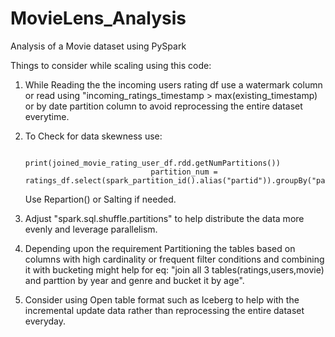 # MovieLens_Analysis
Analysis of a Movie dataset using PySpark


Things to consider while scaling using this code:
  1. While Reading the the incoming users rating df use a watermark column or read using "incoming_ratings_timestamp > max(existing_timestamp) or by date partition column to avoid reprocessing the entire dataset everytime.
  2. To Check for data skewness use:

                                     print(joined_movie_rating_user_df.rdd.getNumPartitions())
                                     partition_num = ratings_df.select(spark_partition_id().alias("partid")).groupBy("partid").count().show()
     Use Repartion() or Salting if needed.
  4. Adjust "spark.sql.shuffle.partitions" to help distribute the data more evenly and leverage parallelism.
  5. Depending upon the requirement Partitioning the tables based on columns with high cardinality or frequent filter conditions and combining it with bucketing might help for eq: "join all 3 tables(ratings,users,movie) and parttion by year and genre and bucket it by age".
  6. Consider using Open table format such as Iceberg to help with the incremental update data rather than reprocessing the entire dataset everyday.
